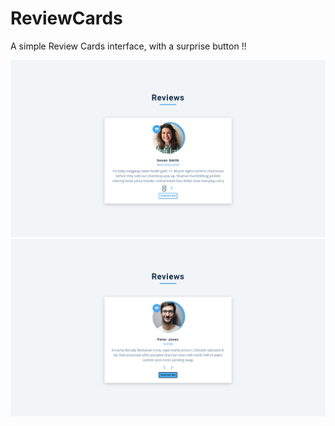 # ReviewCards
A simple Review Cards interface, with a surprise button !!

![Alt Text](https://github.com/apex-blaze/ReviewCards/blob/main/setup/imgs/Screenshot%20(363).png)
![Alt Text](https://github.com/apex-blaze/ReviewCards/blob/main/setup/imgs/Screenshot%20(364).png)
